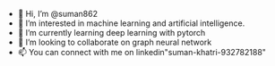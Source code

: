 - 👋 Hi, I’m @suman862
- 👀 I’m interested in machine learning and artificial intelligence.
- 🌱 I’m currently learning deep learning with pytorch 
- 💞️ I’m looking to collaborate on  graph neural network 
- 📫 You can connect with me on linkedin"suman-khatri-932782188"

<!---
suman862/suman862 is a ✨ special ✨ repository because its `README.md` (this file) appears on your GitHub profile.
You can click the Preview link to take a look at your changes.
--->

